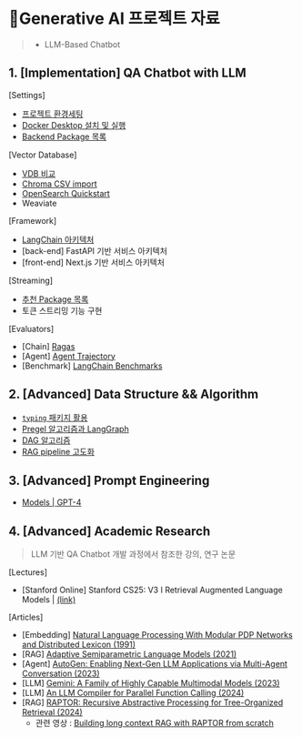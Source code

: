 # 🤖Generative AI 프로젝트 자료

> - LLM-Based Chatbot



## 1. [Implementation] QA Chatbot with LLM

[Settings]

- [프로젝트 환경세팅](0919_QASetting.md)
- [Docker Desktop 설치 및 실행](1006_Docker.md)
- [Backend Package 목록](1228_QApackages.md)

[Vector Database]

- [VDB 비교](1112_VectorDB.md)
- [Chroma CSV import](0921_CSV.md)
- [OpenSearch Quickstart](1010_OpenSearch.md)
- Weaviate

[Framework]

- [LangChain 아키텍처](1119_LangChain.md)
- [back-end] FastAPI 기반 서비스 아키텍처
- [front-end] Next.js 기반 서비스 아키텍처

[Streaming]

- [추천 Package 목록](0418_Starlette.md)
- 토큰 스트리밍 기능 구현

[Evaluators]

- [Chain] [Ragas](1223_Ragas.md)
- [Agent] [Agent Trajectory](0303_Trajectory.md)
- [Benchmark] [LangChain Benchmarks](0316_Benchmarks.md)



## 2. [Advanced] Data Structure && Algorithm

- [`typing` 패키지 활용](0310_typing.md)
- [Pregel 알고리즘과 LangGraph](0313_Pregel.md)
- [DAG 알고리즘](0320_DAG.md)
- [RAG pipeline 고도화](0403_AdvancedRAG.md)



## 3. [Advanced] Prompt Engineering

- [Models | GPT-4](0412_PromptGPT4.md)



## 4. [Advanced] Academic Research

> LLM 기반 QA Chatbot 개발 과정에서 참조한 강의, 연구 논문

[Lectures]

- [Stanford Online] Stanford CS25: V3 I Retrieval Augmented Language Models | [(link)](https://www.youtube.com/watch?v=mE7IDf2SmJg) 

[Articles]

- [Embedding] [Natural Language Processing With Modular PDP Networks and Distributed Lexicon (1991)](https://web.cs.ucla.edu/~dyer/Papers/CogSci91Risto.pdf)
- [RAG] [Adaptive Semiparametric Language Models (2021)](https://arxiv.org/abs/2102.02557)
- [Agent] [AutoGen: Enabling Next-Gen LLM Applications via Multi-Agent Conversation (2023)](https://arxiv.org/abs/2308.08155)
- [LLM] [Gemini: A Family of Highly Capable Multimodal Models (2023)](https://robintyh1.github.io/papers/gemini.pdf)
- [LLM] [An LLM Compiler for Parallel Function Calling (2024)](https://arxiv.org/abs/2312.04511)
- [RAG] [RAPTOR: Recursive Abstractive Processing for Tree-Organized Retrieval (2024)](https://arxiv.org/abs/2401.18059)
  - 관련 영상 : [Building long context RAG with RAPTOR from scratch](https://www.youtube.com/watch?v=jbGchdTL7d0)

